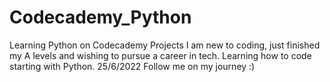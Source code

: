 # Codecademy_Python
Learning Python on Codecademy Projects
I am new to coding, just finished my A levels and wishing to pursue a career in tech.
Learning how to code starting with Python. 25/6/2022
Follow me on my journey :)
